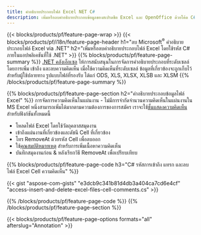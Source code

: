 ```yaml
---
title: คำอธิบายประกอบไฟล์ Excel NET C#
description: เพิ่มหรือลบคำอธิบายประกอบข้อมูลของสเปรดชีต Excel และ OpenOffice ด้วยโค้ด C# เพียงไม่กี่บรรทัด
---
```

{{< blocks/products/pf/feature-page-wrap >}}
{{< blocks/products/pf/i18n/feature-page-header h1="ลบ Microsoft<sup>&reg;</sup> คำอธิบายประกอบไฟล์ Excel via .NET" h2="เพิ่มหรือลบคำอธิบายประกอบไฟล์ Excel โดยใช้รหัส C# ภายในแอปพลิเคชันที่ใช้ .NET" >}}
{{% blocks/products/pf/feature-page-summary %}}
[.NET คลังเอ็กเซล](/cells/th/net/) ให้การสนับสนุนในการจัดการคำอธิบายประกอบที่ระดับเซลล์โดยการเพิ่ม เข้าถึง และลบความคิดเห็น เมื่อใช้ความคิดเห็นที่ระดับเซลล์ ข้อมูลที่เกี่ยวข้องจะถูกเก็บไว้สำหรับผู้ใช้ปลายทาง รูปแบบไฟล์ที่รองรับ ได้แก่ ODS, XLS, XLSX, XLSB และ XLSM
{{% /blocks/products/pf/feature-page-summary %}}

{{% blocks/products/pf/feature-page-section h2="คำอธิบายประกอบข้อมูลไฟล์ Excel" %}}
 การจัดการความคิดเห็นในแผ่นงาน - ไม่มีการจำกัดจำนวนความคิดเห็นในแผ่นงานใน MS Excel หนึ่งสามารถเพิ่มได้มากตามความต้องการของการสมัคร เราจะใช้[ชั้นแสดงความคิดเห็น](https://reference.aspose.com/cells/net/aspose.cells/comment)สำหรับฟังก์ชันทั้งหมดนี้

+ โหลดไฟล์ Excel โดยใช้วัตถุคลาสสมุดงาน
+ เข้าถึงแผ่นงานที่เกี่ยวข้องและดัชนี Cell ที่เกี่ยวข้อง
+ โทร RemoveAt ด้วยรหัส Cell เพื่อลบออก
 + ใช้[คุณสมบัติหมายเหตุ](https://reference.aspose.com/cells/net/aspose.cells/comment/properties/note) สำหรับการเพิ่มเนื้อหาความคิดเห็น
+ บันทึกสมุดงานก่อน & หลังเรียกวิธี RemoveAt เพื่อเปรียบเทียบ

{{% blocks/products/pf/feature-page-code h3="C# รหัสการเข้าถึง แทรก และลบไฟล์ Excel Cell ความคิดเห็น" %}}


{{< gist "aspose-com-gists" "e3dcb9c341b81d4db3a404ca7cd6e4cf" "access-insert-and-delete-excel-files-cell-comments.cs" >}}

{{% /blocks/products/pf/feature-page-code %}}
{{% /blocks/products/pf/feature-page-section %}}

{{< blocks/products/pf/feature-page-options formats="all" afterslug="Annotation" >}}
